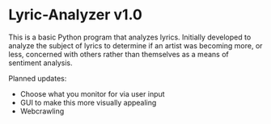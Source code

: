 # Lyric-Analyzer v1.0
This is a basic Python program that analyzes lyrics. Initially developed to analyze the subject of lyrics to determine if an artist
was becoming more, or less, concerned with others rather than themselves as a means of sentiment analysis.

Planned updates:
- Choose what you monitor for via user input
- GUI to make this more visually appealing
- Webcrawling
